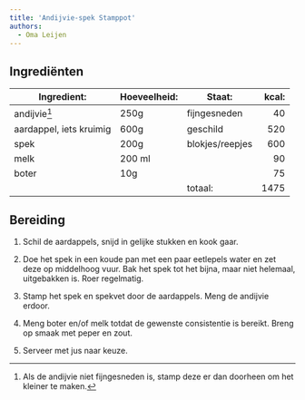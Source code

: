 ```yaml
---
title: 'Andijvie-spek Stamppot'
authors:
  - Oma Leijen
---
```


## Ingrediënten

| Ingredient:             | Hoeveelheid: | Staat:          | kcal: |
| ----------------------- | ------------ | --------------- | ----: |
| andijvie[^1]            | 250g         | fijngesneden    |    40 |
| aardappel, iets kruimig | 600g         | geschild        |   520 |
| spek                    | 200g         | blokjes/reepjes |   600 |
| melk                    | 200 ml       |                 |    90 |
| boter                   | 10g          |                 |    75 |
|                         |              | totaal:         |  1475 |

[^1]: Als de andijvie niet fijngesneden is, stamp deze er dan doorheen om het kleiner te maken.

## Bereiding

1. Schil de aardappels, snijd in gelijke stukken en kook gaar.

1. Doe het spek in een koude pan met een paar eetlepels water en zet deze op middelhoog vuur. Bak het spek tot het bijna, maar niet helemaal, uitgebakken is. Roer regelmatig.

1. Stamp het spek en spekvet door de aardappels. Meng de andijvie erdoor.

1. Meng boter en/of melk totdat de gewenste consistentie is bereikt. Breng op smaak met peper en zout.

1. Serveer met jus naar keuze.
